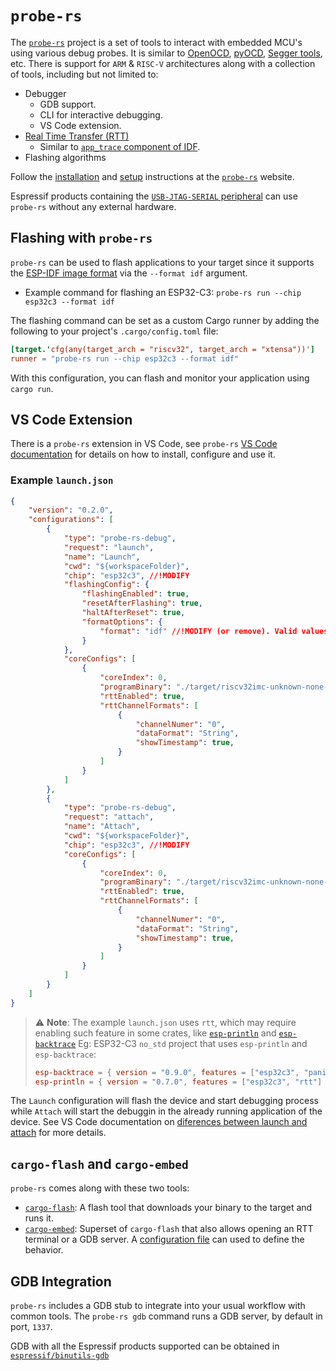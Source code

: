 # `probe-rs`

The [`probe-rs`][probe-rs] project is a set of tools to interact with embedded MCU's using various debug probes. It is similar to [OpenOCD][openocd], [pyOCD][pyocd], [Segger tools][segger-tools], etc. There is support for `ARM` & `RISC-V` architectures along with a collection of tools, including but not limited to:

- Debugger
  - GDB support.
  - CLI for interactive debugging.
  - VS Code extension.
- [Real Time Transfer (RTT)][rtt]
  - Similar to [`app_trace` component of IDF][app-trace-idf].
- Flashing algorithms

Follow the [installation][prober-rs-installation] and [setup][prober-rs-setup] instructions at the [`probe-rs`][probe-rs] website.

Espressif products containing the [`USB-JTAG-SERIAL` peripheral][usb-jtag-serial] can use `probe-rs` without any external hardware.

[probe-rs]: https://probe.rs/
[openocd]: https://openocd.org/
[pyocd]: https://pyocd.io/
[segger-tools]: https://www.segger.com/
[app-trace-idf]: https://docs.espressif.com/projects/esp-idf/en/latest/esp32/api-guides/app_trace.html
[rtt]: https://wiki.segger.com/RTT
[prober-rs-installation]: https://probe.rs/docs/getting-started/installation/
[prober-rs-setup]: https://probe.rs/docs/getting-started/probe-setup/
[usb-jtag-serial]: index.md#usb-jtag-serial-peripheral

## Flashing with `probe-rs`

`probe-rs` can be used to flash applications to your target since it supports the [ESP-IDF image format][idf-image] via the `--format idf` argument.
  - Example command for flashing an ESP32-C3: `probe-rs run --chip esp32c3 --format idf`

The flashing command can be set as a custom Cargo runner by adding the following to your project's `.cargo/config.toml` file:

```toml
[target.'cfg(any(target_arch = "riscv32", target_arch = "xtensa"))']
runner = "probe-rs run --chip esp32c3 --format idf"
```

With this configuration, you can flash and monitor your application using `cargo run`.

[idf-image]: https://docs.espressif.com/projects/esptool/en/latest/esp32c3/advanced-topics/firmware-image-format.html

## VS Code Extension

There is a `probe-rs` extension in VS Code, see `probe-rs` [VS Code documentation][probe-rs-vscode] for details on how to install, configure and use it.

### Example `launch.json`

```json
{
    "version": "0.2.0",
    "configurations": [
        {
            "type": "probe-rs-debug",
            "request": "launch",
            "name": "Launch",
            "cwd": "${workspaceFolder}",
            "chip": "esp32c3", //!MODIFY
            "flashingConfig": {
                "flashingEnabled": true,
                "resetAfterFlashing": true,
                "haltAfterReset": true,
                "formatOptions": {
                    "format": "idf" //!MODIFY (or remove). Valid values are: 'elf'(default), 'idf'
                }
            },
            "coreConfigs": [
                {
                    "coreIndex": 0,
                    "programBinary": "./target/riscv32imc-unknown-none-elf/debug/${workspaceFolderBasename}", //!MODIFY
                    "rttEnabled": true,
                    "rttChannelFormats": [
                        {
                            "channelNumer": "0",
                            "dataFormat": "String",
                            "showTimestamp": true,
                        }
                    ]
                }
            ]
        },
        {
            "type": "probe-rs-debug",
            "request": "attach",
            "name": "Attach",
            "cwd": "${workspaceFolder}",
            "chip": "esp32c3", //!MODIFY
            "coreConfigs": [
                {
                    "coreIndex": 0,
                    "programBinary": "./target/riscv32imc-unknown-none-elf/debug/${workspaceFolderBasename}", //!MODIFY
                    "rttEnabled": true,
                    "rttChannelFormats": [
                        {
                            "channelNumer": "0",
                            "dataFormat": "String",
                            "showTimestamp": true,
                        }
                    ]
                }
            ]
        }
    ]
}
```

> ⚠️ **Note**: The example `launch.json` uses `rtt`, which may require enabling such feature in some crates, like [`esp-println`][esp-println] and [`esp-backtrace`][esp-backtrace]
> Eg: ESP32-C3 `no_std` project that uses `esp-println` and `esp-backtrace`:
> ```toml
> esp-backtrace = { version = "0.9.0", features = ["esp32c3", "panic-handler", "exception-handler", "print-rtt"] }
> esp-println = { version = "0.7.0", features = ["esp32c3", "rtt"] }
> ```

The `Launch` configuration will flash the device and start debugging process while `Attach` will start the debuggin in the already running application of the device. See VS Code documentation on [diferences between launch and attach][vscode-configs] for more details.


[probe-rs-vscode]: https://probe.rs/docs/tools/vscode/
[esp-println]: https://github.com/esp-rs/esp-println
[esp-backtrace]: https://github.com/esp-rs/esp-backtrace?tab=readme-ov-file#features
[vscode-configs]: https://code.visualstudio.com/docs/editor/debugging#_launch-versus-attach-configurations

## `cargo-flash` and `cargo-embed`

`probe-rs` comes along with these two tools:
- [`cargo-flash`][cargo-flash]: A flash tool that downloads your binary to the target and runs it.
- [`cargo-embed`][cargo-embed]: Superset of `cargo-flash` that also allows opening an RTT terminal or a GDB server. A [configuration file][cargo-embed-config] can used to define the behavior.

[cargo-flash]: https://probe.rs/docs/tools/cargo-flash/
[cargo-embed]: https://probe.rs/docs/tools/cargo-embed/
[cargo-embed-config]: https://probe.rs/docs/tools/cargo-embed/#configuration

## GDB Integration

`probe-rs` includes a GDB stub to integrate into your usual workflow with common tools. The `probe-rs gdb` command runs a GDB server, by default in port, `1337`.

GDB with all the Espressif products supported can be obtained in [`espressif/binutils-gdb`][binutils-repo]

[binutils-repo]: https://github.com/espressif/binutils-gdb
